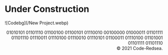 


# Under Construction

![Codebg](/New Project.webp)

<div style="text-align: right">
01010101 01101110 01100100 01100101 01110010 00100000 01000011 01101111 01101110 01110011 01110100 01110010 01110101 01100011 01110100 01101001 01101111 01101110
</div>

<div style="text-align: right">
        &copy; 2021 Code-Redsea.
</div>
